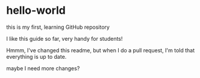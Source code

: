 # hello-world
this is my first, learning GitHub repository

I like this guide so far, very handy for students!

Hmmm, I've changed this readme, but when I do a pull request, I'm told that everything is up to date. 

maybe I need more changes?
